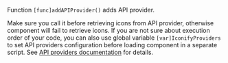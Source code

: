 Function `[func]addAPIProvider()` adds API provider.

Make sure you call it before retrieving icons from API provider, otherwise component will fail to retrieve icons. If you are not sure about execution order of your code, you can also use global variable `[var]IconifyProviders` to set API providers configuration before loading component in a separate script. See [API providers documentation](/api/providers.md) for details.
